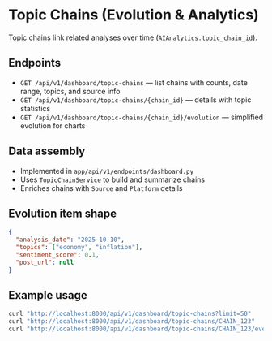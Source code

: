 # Topic Chains (Evolution & Analytics)

Topic chains link related analyses over time (`AIAnalytics.topic_chain_id`).

## Endpoints
- `GET /api/v1/dashboard/topic-chains` — list chains with counts, date range, topics, and source info
- `GET /api/v1/dashboard/topic-chains/{chain_id}` — details with topic statistics
- `GET /api/v1/dashboard/topic-chains/{chain_id}/evolution` — simplified evolution for charts

## Data assembly
- Implemented in `app/api/v1/endpoints/dashboard.py`
- Uses `TopicChainService` to build and summarize chains
- Enriches chains with `Source` and `Platform` details

## Evolution item shape
```json
{
  "analysis_date": "2025-10-10",
  "topics": ["economy", "inflation"],
  "sentiment_score": 0.1,
  "post_url": null
}
```

## Example usage
```bash
curl "http://localhost:8000/api/v1/dashboard/topic-chains?limit=50"
curl "http://localhost:8000/api/v1/dashboard/topic-chains/CHAIN_123"
curl "http://localhost:8000/api/v1/dashboard/topic-chains/CHAIN_123/evolution"
```

